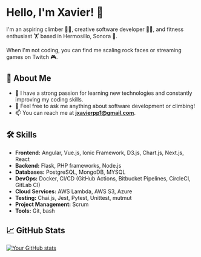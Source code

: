 # Hello, I'm Xavier! 👋

I'm an aspiring climber 🧗‍♂️, creative software developer 👨‍💻, and fitness enthusiast 🏋️ based in Hermosillo, Sonora 📍.

When I'm not coding, you can find me scaling rock faces or streaming games on Twitch 🎮.

## 🚀 About Me

- 🌱 I have a strong passion for learning new technologies and constantly improving my coding skills.
- 💬 Feel free to ask me anything about software development or climbing!
- 📫 You can reach me at **jxavierpp1@gmail.com**.

## 🛠️ Skills
- **Frontend:** Angular, Vue.js, Ionic Framework, D3.js, Chart.js, Next.js, React
- **Backend:** Flask, PHP frameworks, Node.js
- **Databases:** PostgreSQL, MongoDB, MYSQL
- **DevOps:** Docker, CI/CD (GitHub Actions, Bitbucket Pipelines, CircleCI, GitLab CI)
- **Cloud Services:** AWS Lambda, AWS S3, Azure
- **Testing:** Chai.js, Jest, Pytest, Unittest, mutmut
- **Project Management:** Scrum
- **Tools:** Git, bash

## 📈 GitHub Stats

[![Your GitHub stats](https://github-readme-stats.vercel.app/api?username=xwalls)](https://github.com/anuraghazra/github-readme-stats)
